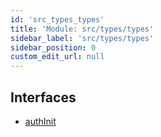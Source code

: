 ```yaml
---
id: 'src_types_types'
title: 'Module: src/types/types'
sidebar_label: 'src/types/types'
sidebar_position: 0
custom_edit_url: null
---
```


## Interfaces

- [authInit](../interfaces/src_types_types.authInit.md)
